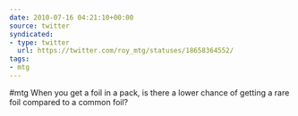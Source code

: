 ```yaml
---
date: 2010-07-16 04:21:10+00:00
source: twitter
syndicated:
- type: twitter
  url: https://twitter.com/roy_mtg/statuses/18658364552/
tags:
- mtg
---
```


#mtg When you get a foil in a pack, is there a lower chance of getting a rare foil compared to a common foil?